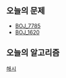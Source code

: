 ## 오늘의 문제
* [BOJ_7785](../Problems/hash/BOJ_7785.md)
* [BOJ_1620](../Problems/hahs/BOJ_1620.md)

## 오늘의 알고리즘
[해시](../algorithm/hash.md)
